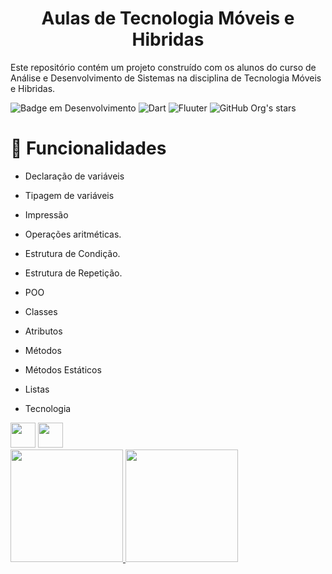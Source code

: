 <h1 align="center"> Aulas de Tecnologia Móveis e Hibridas</h1>

<p>Este repositório contém um projeto construído com os alunos do curso de Análise e Desenvolvimento de Sistemas na disciplina de Tecnologia Móveis e Hibridas.</p>

![Badge em Desenvolvimento](http://img.shields.io/static/v1?label=STATUS&message=EM%20DESENVOLVIMENTO&color=GREEN&style=for-the-badge)
![Dart]( https://img.shields.io/badge/dart-000?style=for-the-badge&logo=dart)
![Fluuter]( https://img.shields.io/badge/fluuter-000?style=for-the-badge&logo=dart)
![GitHub Org's stars](https://img.shields.io/github/stars/rafaelflorindo?style=social)


# :hammer: Funcionalidades

- Declaração de variáveis
- Tipagem de variáveis
- Impressão
- Operações aritméticas.
- Estrutura de Condição.
- Estrutura de Repetição.
- POO
-   Classes
-   Atributos
-   Métodos
-   Métodos Estáticos
- Listas

- Tecnologia
<img loading="lazy" src="https://cdn.jsdelivr.net/gh/devicons/devicon/icons/dart/dart-original.svg" width="40" height="40"/>
<img loading="lazy" src="https://cdn.jsdelivr.net/gh/devicons/devicon/icons/fluuter/fluuter-original.svg" width="40" height="40"/> 


<div>
<a href="https://github.com/rafaelflorindo">
<img loading="lazy" height="180em" src="https://github-readme-stats.vercel.app/api/top-langs/?username=rafaelflorindo&layout=compact&langs_count=7&theme=dracula"/>
<img loading="lazy" height="180em" src="https://github-readme-stats.vercel.app/api?username=rafaelflorindo&show_icons=true&theme=dracula&include_all_commits=true&count_private=true"/>
</div>
